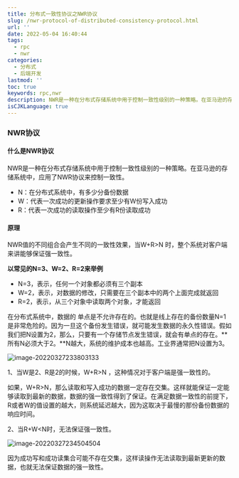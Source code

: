 ```yaml
---
title: 分布式一致性协议之NWR协议
slug: /nwr-protocol-of-distributed-consistency-protocol.html
url: ''
date: 2022-05-04 16:40:44
tags:
  - rpc
  - nwr
categories:
  - 分布式
  - 后端开发
lastmod: ''
toc: true
keywords: rpc,nwr
description: NWR是一种在分布式存储系统中用于控制一致性级别的一种策略。在亚马逊的存储系统中，应用了NWR协议来控制一致性。
isCJKLanguage: true
---
```

### NWR协议

#### 什么是NWR协议

NWR是一种在分布式存储系统中用于控制一致性级别的一种策略。在亚马逊的存储系统中，应用了NWR协议来控制一致性。

- N：在分布式系统中，有多少分备份数据
- W：代表一次成功的更新操作要求至少有W份写入成功
- R：代表一次成功的读取操作至少有R份读取成功

#### 原理

NWR值的不同组合会产生不同的一致性效果，当W+R>N 时，整个系统对客户端来讲能够保证强一致性。

**以常见的N=3、W=2、R=2来举例**

- N=3，表示，任何一个对象都必须有三个副本
- W=2，表示，对数据的修改，只需要在三个副本中的两个上面完成就返回
- R=2，表示，从三个对象中读取两个对象，才能返回

在分布式系统中，数据的 单点是不允许存在的。也就是线上存在的备份数量N=1是非常危险的。因为一旦这个备份发生错误，就可能发生数据的永久性错误。假如我们把N设置为2，那么，只要有一个存储节点发生错误，就会有单点的存在。**所有N必须大于2。**N越大，系统的维护成本也越高。工业界通常把N设置为3。

![image-20220327233803133](https://img1.terwer.space/image-20220327233803133.png)

1、当W是2、R是2的时候，W+R>N ，这种情况对于客户端是强一致性的。

如果，W+R>N，那么读取和写入成功的数据一定存在交集。这样就能保证一定能够读取到最新的数据，数据的强一致性得到了保证。在满足数据一致性的前提下，R或者W的值设置的越大，则系统延迟越大，因为这取决于最慢的那份备份数据的响应时间。

2、当R+W<N时，无法保证强一致性。

![image-20220327234504504](https://img1.terwer.space/image-20220327234504504.png)

因为成功写和成功读集合可能不存在交集，这样读操作无法读取到最新更新的数据，也就无法保证数据的强一致性。